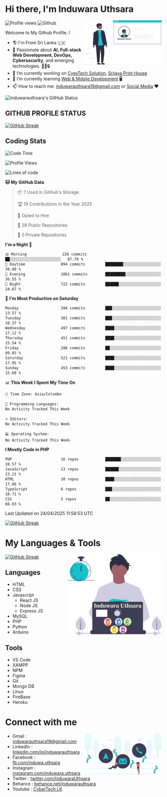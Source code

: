 # Hi there, I'm Induwara Uthsara
![Profile views](https://gpvc.arturio.dev/induwarauthsara)
![Github](https://img.shields.io/github/followers/induwarauthsara?label=Follow&style=social)
<img width="50%" align="right" alt="Induwara Uthsara's Profile" src="https://github.com/induwarauthsara/induwarauthsara/blob/main/images/profileInduwaraUthsara.svg" />

Welcome to My Github Profile..! 


- :earth_americas:	I'm From Sri Lanka :sri_lanka:
- 🚀 Passionate about **AI, Full-stack Web Development, DevOps, Cybersecurity**, and emerging technologies. 🤖🌐🔒
- 🔭 I’m currently working on [CyexTech Solution](https://cyextech.com), [Srijaya Print House](http://srijaya.lk/)
- 🌱 I’m currently learning [Web & Mobile Development](https://github.com/induwarauthsara/induwarauthsara/blob/main/README.md#my-languages--tools) :desktop_computer:
- 📫 How to reach me: [induwarauthsara19@gmail.com](mailto:induwarauthsara19@gmail.com) or [Social Media](https://github.com/induwarauthsara/induwarauthsara/blob/main/README.md#connect-with-me) :hearts:	

![induwarauthsara's GitHub Status](https://github-readme-stats.vercel.app/api?username=induwarauthsara&show_icons=true&theme=radical)


## GITHUB PROFILE STATUS
[![GitHub Streak](https://github-readme-streak-stats.herokuapp.com/?user=induwarauthsara&theme=dracula)](https://github.com/induwarauthsara)

## Coding Stats
<!--START_SECTION:waka-->
![Code Time](http://img.shields.io/badge/Code%20Time-157%20hrs%2019%20mins-blue)

![Profile Views](http://img.shields.io/badge/Profile%20Views-3-blue)

![Lines of code](https://img.shields.io/badge/From%20Hello%20World%20I%27ve%20Written-4.6%20million%20lines%20of%20code-blue)

**🐱 My GitHub Data** 

> 📦 ? Used in GitHub's Storage 
 > 
> 🏆 19 Contributions in the Year 2025
 > 
> 💼 Opted to Hire
 > 
> 📜 28 Public Repositories 
 > 
> 🔑 0 Private Repositories 
 > 
**I'm a Night 🦉** 

```text
🌞 Morning                226 commits         ██░░░░░░░░░░░░░░░░░░░░░░░   07.79 % 
🌆 Daytime                894 commits         ████████░░░░░░░░░░░░░░░░░   30.80 % 
🌃 Evening                1061 commits        █████████░░░░░░░░░░░░░░░░   36.55 % 
🌙 Night                  722 commits         ██████░░░░░░░░░░░░░░░░░░░   24.87 % 
```
📅 **I'm Most Productive on Saturday** 

```text
Monday                   394 commits         ███░░░░░░░░░░░░░░░░░░░░░░   13.57 % 
Tuesday                  301 commits         ███░░░░░░░░░░░░░░░░░░░░░░   10.37 % 
Wednesday                497 commits         ████░░░░░░░░░░░░░░░░░░░░░   17.12 % 
Thursday                 451 commits         ████░░░░░░░░░░░░░░░░░░░░░   15.54 % 
Friday                   286 commits         ██░░░░░░░░░░░░░░░░░░░░░░░   09.85 % 
Saturday                 521 commits         ████░░░░░░░░░░░░░░░░░░░░░   17.95 % 
Sunday                   453 commits         ████░░░░░░░░░░░░░░░░░░░░░   15.60 % 
```


📊 **This Week I Spent My Time On** 

```text
🕑︎ Time Zone: Asia/Colombo

💬 Programming Languages: 
No Activity Tracked This Week

🔥 Editors: 
No Activity Tracked This Week

💻 Operating System: 
No Activity Tracked This Week
```

**I Mostly Code in PHP** 

```text
PHP                      16 repos            ███████░░░░░░░░░░░░░░░░░░   28.57 % 
JavaScript               13 repos            ██████░░░░░░░░░░░░░░░░░░░   23.21 % 
HTML                     10 repos            ████░░░░░░░░░░░░░░░░░░░░░   17.86 % 
TypeScript               6 repos             ███░░░░░░░░░░░░░░░░░░░░░░   10.71 % 
CSS                      5 repos             ██░░░░░░░░░░░░░░░░░░░░░░░   08.93 % 
```




 Last Updated on 24/04/2025 11:58:53 UTC
<!--END_SECTION:waka-->
          

[![GitHub Streak](https://github-profile-trophy.vercel.app/?username=induwarauthsara&theme=juicyfresh)](https://github.com/induwarauthsara)


# My Languages & Tools
[![GitHub Streak](https://github-readme-stats.vercel.app/api/top-langs/?username=induwarauthsara)](https://github.com/induwarauthsara)
<img width="60%" align="right" alt="Induwara Uthsara's Programmer" src="https://github.com/induwarauthsara/induwarauthsara/blob/main/images/programmingInduwaraUthsara.svg" />

## Languages
* HTML
* CSS
* Javascript
  * React JS
  * Node JS
  * Express JS
* MySQL
* PHP
* Python
* Arduino

## Tools
* VS Code
* XAMPP
* NPM
* Figma
* Git
* Mongo DB
* Linux
* FireBase
* Heroku

# Connect with me
<img width="50%" align="right" alt="Induwara Uthsara's Contact Informations" src="https://github.com/induwarauthsara/induwarauthsara/blob/main/images/contactInduwaraUthsara.svg" />

- Gmail    : [induwarauthsara19@gmail.com](mailto:induwarauthsara19@gmail.com)
- LinkedIn : [linkedin.com/in/induwarauthsara](https://www.linkedin.com/in/induwarauthsara)
- Facebook : [fb.com/induwa.uthsara](https://web.facebook.com/induwa.uthsara/)
- Instagram : [instagram.com/induwara.uthsara](https://www.instagram.com/induwara.uthsara)
- Twitter : [twitter.com/InduwaraUthsara](https://twitter.com/InduwaraUthsara)
- Behance : [behance.net/induwarauthsara](https://www.behance.net/induwarauthsara)
- Youtube : [CyberTech LK](https://www.youtube.com/channel/UCWdK_TF8t8UA2uOmawuTKRg)
